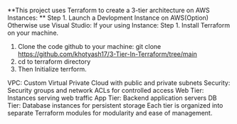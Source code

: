**This project uses Terraform to create a 3-tier architecture on AWS Instances:
**
Step 1. Launch a Devlopment Instance on AWS(Option) Otherwise use Visual Studio:
If your using Instance:
Step 1. Install Terraform on your machine.


1. Clone the code github to your machine: git clone https://github.com/khotyash17/3-Tier-In-Terraform/tree/main
2. cd to terraform directory
3. Then Initialize terrform.

VPC: Custom Virtual Private Cloud with public and private subnets
Security: Security groups and network ACLs for controlled access
Web Tier: Instances serving web traffic
App Tier: Backend application servers
DB Tier: Database instances for persistent storage
Each tier is organized into separate Terraform modules for modularity and ease of management.

